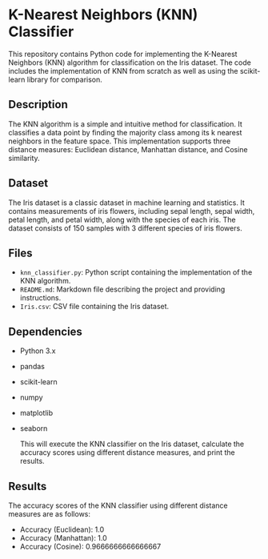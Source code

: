 # K-Nearest Neighbors (KNN) Classifier

This repository contains Python code for implementing the K-Nearest Neighbors (KNN) algorithm for classification on the Iris dataset. The code includes the implementation of KNN from scratch as well as using the scikit-learn library for comparison.

## Description

The KNN algorithm is a simple and intuitive method for classification. It classifies a data point by finding the majority class among its k nearest neighbors in the feature space. This implementation supports three distance measures: Euclidean distance, Manhattan distance, and Cosine similarity.

## Dataset

The Iris dataset is a classic dataset in machine learning and statistics. It contains measurements of iris flowers, including sepal length, sepal width, petal length, and petal width, along with the species of each iris. The dataset consists of 150 samples with 3 different species of iris flowers.

## Files

- `knn_classifier.py`: Python script containing the implementation of the KNN algorithm.
- `README.md`: Markdown file describing the project and providing instructions.
- `Iris.csv`: CSV file containing the Iris dataset.

## Dependencies

- Python 3.x
- pandas
- scikit-learn
- numpy
- matplotlib
- seaborn



   This will execute the KNN classifier on the Iris dataset, calculate the accuracy scores using different distance measures, and print the results.

## Results

The accuracy scores of the KNN classifier using different distance measures are as follows:

- Accuracy (Euclidean): 1.0
- Accuracy (Manhattan): 1.0
- Accuracy (Cosine): 0.9666666666666667

